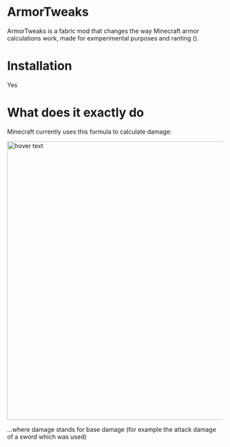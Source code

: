 # ArmorTweaks

ArmorTweaks is a fabric mod that changes the way Minecraft armor calculations work, made for exmperimental purposes and ranting ().

# Installation

Yes

# What does it exactly do

Minecraft currently uses this formula to calculate damage:
<p align="left">
  <img src="https://i.imgur.com/Nfm47Uj.png" width="650" title="hover text">
</p>
...where damage stands for base damage (for example the attack damage of a sword which was used)
